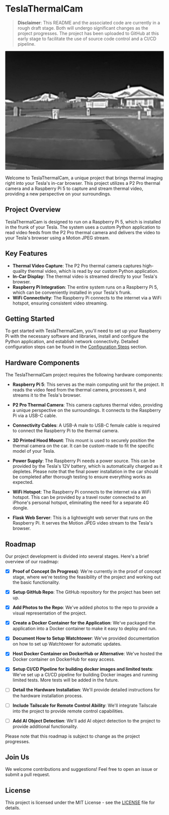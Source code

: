 # TeslaThermalCam

> **Disclaimer**: This README and the associated code are currently in a rough draft stage. Both will undergo significant changes as the project progresses. The project has been uploaded to GitHub at this early stage to facilitate the use of source code control and a CI/CD pipeline.

![Thermal Camera View](images/TeslaThermaCam_test.jpg)

Welcome to TeslaThermalCam, a unique project that brings thermal imaging right into your Tesla's in-car browser. This project utilizes a P2 Pro thermal camera and a Raspberry Pi 5 to capture and stream thermal video, providing a new perspective on your surroundings.

## Project Overview

TeslaThermalCam is designed to run on a Raspberry Pi 5, which is installed in the frunk of your Tesla. The system uses a custom Python application to read video feeds from the P2 Pro thermal camera and delivers the video to your Tesla's browser using a Motion JPEG stream. 

## Key Features

- **Thermal Video Capture**: The P2 Pro thermal camera captures high-quality thermal video, which is read by our custom Python application.
- **In-Car Display**: The thermal video is streamed directly to your Tesla's browser.
- **Raspberry Pi Integration**: The entire system runs on a Raspberry Pi 5, which can be conveniently installed in your Tesla's frunk.
- **WiFi Connectivity**: The Raspberry Pi connects to the internet via a WiFi hotspot, ensuring consistent video streaming.

## Getting Started

To get started with TeslaThermalCam, you'll need to set up your Raspberry Pi with the necessary software and libraries, install and configure the Python application, and establish network connectivity. Detailed configuration steps can be found in the [Configuration Steps](#configuration-steps) section.

## Hardware Components

The TeslaThermalCam project requires the following hardware components:

- **Raspberry Pi 5**: This serves as the main computing unit for the project. It reads the video feed from the thermal camera, processes it, and streams it to the Tesla's browser.

- **P2 Pro Thermal Camera**: This camera captures thermal video, providing a unique perspective on the surroundings. It connects to the Raspberry Pi via a USB-C cable.

- **Connectivity Cables**: A USB-A male to USB-C female cable is required to connect the Raspberry Pi to the thermal camera.

- **3D Printed Hood Mount**: This mount is used to securely position the thermal camera on the car. It can be custom-made to fit the specific model of your Tesla.

- **Power Supply**: The Raspberry Pi needs a power source. This can be provided by the Tesla's 12V battery, which is automatically charged as it depletes. Please note that the final power installation in the car should be completed after thorough testing to ensure everything works as expected.

- **WiFi Hotspot**: The Raspberry Pi connects to the internet via a WiFi hotspot. This can be provided by a travel router connected to an iPhone's personal hotspot, eliminating the need for a separate 4G dongle.

- **Flask Web Server**: This is a lightweight web server that runs on the Raspberry Pi. It serves the Motion JPEG video stream to the Tesla's browser.

## Roadmap

Our project development is divided into several stages. Here's a brief overview of our roadmap:

- [x] **Proof of Concept (In Progress)**: We're currently in the proof of concept stage, where we're testing the feasibility of the project and working out the basic functionality.

- [x] **Setup GitHub Repo**: The GitHub repository for the project has been set up.

- [x] **Add Photos to the Repo**: We've added photos to the repo to provide a visual representation of the project.

- [x] **Create a Docker Container for the Application**: We've packaged the application into a Docker container to make it easy to deploy and run.

- [x] **Document How to Setup Watchtower**: We've provided documentation on how to set up Watchtower for automatic updates.

- [x] **Host Docker Container on DockerHub or Alternative**: We've hosted the Docker container on DockerHub for easy access.

- [x] **Setup CI/CD Pipeline for building docker images and limited tests**: We've set up a CI/CD pipeline for building Docker images and running limited tests. More tests will be added in the future.

- [ ] **Detail the Hardware Installation**: We'll provide detailed instructions for the hardware installation process.

- [ ] **Include Tailscale for Remote Control Ability**: We'll integrate Tailscale into the project to provide remote control capabilities.

- [ ] **Add AI Object Detection**: We'll add AI object detection to the project to provide additional functionality.

Please note that this roadmap is subject to change as the project progresses.

## Join Us

We welcome contributions and suggestions! Feel free to open an issue or submit a pull request.

## License

This project is licensed under the MIT License - see the [LICENSE](LICENSE) file for details.
